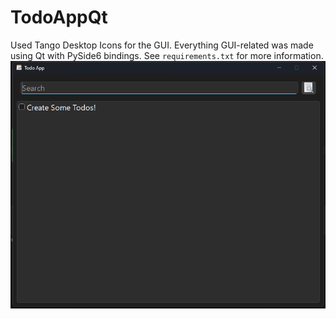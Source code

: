 # TodoAppQt

Used Tango Desktop Icons for the GUI. Everything GUI-related was made using Qt with PySide6 bindings. See `requirements.txt` for more information.
<br>
![Image of GUI](docs/img.png)